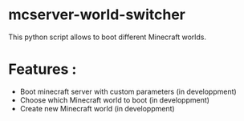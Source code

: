 # mcserver-world-switcher

This python script allows to boot different Minecraft worlds.

# Features :
  - Boot minecraft server with custom parameters (in developpment)
  - Choose which Minecraft world to boot (in developpment)
  - Create new Minecraft world (in developpment)
